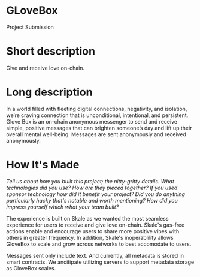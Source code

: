 # GLoveBox

Project Submission

# Short description
Give and receive love on-chain. 

# Long description
In a world filled with fleeting digital connections, negativity, and isolation, we’re craving connection that is unconditional, intentional, and persistent. Glove Box is an on-chain anonymous messenger to send and receive simple, positive messages that can brighten someone’s day and lift up their overall mental well-being. Messages are sent anonymously and received anonymously. 

# How It's Made
*Tell us about how you built this project; the nitty-gritty details. What technologies did you use? How are they pieced together? If you used sponsor technology how did it benefit your project? Did you do anything particularly hacky that's notable and worth mentioning? How did you impress yourself which what your team built?*

The experience is built on Skale as we wanted the most seamless experience for users to receive and give love on-chain. Skale's gas-free actions enable and encourage users to share more positive vibes with others in greater frequency. In addition, Skale's inoperablility allows GloveBox to scale and grow across networks to best accomodate to users. 

Messages sent only include text. And currently, all metadata is stored in smart contracts. We ancitipate utilizing servers to support metadata storage as GloveBox scales. 
